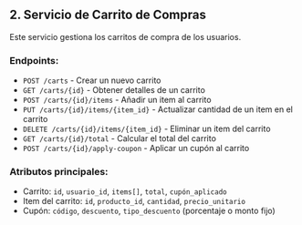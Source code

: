 ## 2. Servicio de Carrito de Compras

Este servicio gestiona los carritos de compra de los usuarios.

### Endpoints:

- `POST /carts` - Crear un nuevo carrito
- `GET /carts/{id}` - Obtener detalles de un carrito
- `POST /carts/{id}/items` - Añadir un item al carrito
- `PUT /carts/{id}/items/{item_id}` - Actualizar cantidad de un item en el carrito
- `DELETE /carts/{id}/items/{item_id}` - Eliminar un item del carrito
- `GET /carts/{id}/total` - Calcular el total del carrito
- `POST /carts/{id}/apply-coupon` - Aplicar un cupón al carrito

### Atributos principales:

- Carrito: `id`, `usuario_id`, `items[]`, `total`, `cupón_aplicado`
- Item del carrito: `id`, `producto_id`, `cantidad`, `precio_unitario`
- Cupón: `código`, `descuento`, `tipo_descuento` (porcentaje o monto fijo)